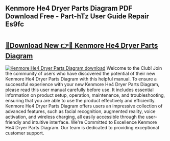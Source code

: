 ## Kenmore He4 Dryer Parts Diagram PDF Download Free - Part-hTz User Guide Repair Es9fc

# <h2><a href="http://dft87sv.blite.top/?on=Kenmore+He4+Dryer+Parts+Diagram">🔗Download New 👉🔴 Kenmore He4 Dryer Parts Diagram</a></h2>

[![Kenmore He4 Dryer Parts Diagram download](https://i.imgur.com/lujVjoI.png)](http://dft87sv.blite.top/?on=Kenmore+He4+Dryer+Parts+Diagram)
Welcome to the Club! Join the community of users who have discovered the potential of their new Kenmore He4 Dryer Parts Diagram with this helpful manual. To ensure a successful experience with your new Kenmore He4 Dryer Parts Diagram, please read this user manual carefully before use. It includes essential information on product setup, operation, maintenance, and troubleshooting, ensuring that you are able to use the product effectively and efficiently. Kenmore He4 Dryer Parts Diagram offers users an impressive collection of advanced features, such as facial recognition, augmented reality, voice activation, and wireless charging, all easily accessible through the user-friendly and intuitive interface. We're Committed to Excellence Kenmore He4 Dryer Parts Diagram. Our team is dedicated to providing exceptional customer support.
